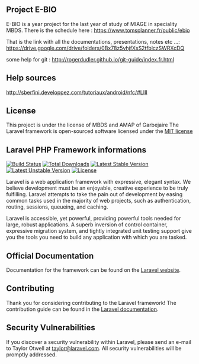 ## Project E-BIO

E-BIO is a year project for the last year of study of MIAGE in speciality MBDS. 
There is the schedule here : https://www.tomsplanner.fr/public/ebio

That is the link with all the documentations, presentations, notes etc ...: https://drive.google.com/drive/folders/0Bx78z5vhjfXsS2tfblczSWRXcDQ

some help for git : http://rogerdudler.github.io/git-guide/index.fr.html

## Help sources

http://sberfini.developpez.com/tutoriaux/android/nfc/#LIII

## License

This project is under the license of MBDS and AMAP of Garbejaire
The Laravel framework is open-sourced software licensed under the [MIT license](http://opensource.org/licenses/MIT)

## Laravel PHP Framework  informations

[![Build Status](https://travis-ci.org/laravel/framework.svg)](https://travis-ci.org/laravel/framework)
[![Total Downloads](https://poser.pugx.org/laravel/framework/d/total.svg)](https://packagist.org/packages/laravel/framework)
[![Latest Stable Version](https://poser.pugx.org/laravel/framework/v/stable.svg)](https://packagist.org/packages/laravel/framework)
[![Latest Unstable Version](https://poser.pugx.org/laravel/framework/v/unstable.svg)](https://packagist.org/packages/laravel/framework)
[![License](https://poser.pugx.org/laravel/framework/license.svg)](https://packagist.org/packages/laravel/framework)

Laravel is a web application framework with expressive, elegant syntax. We believe development must be an enjoyable, creative experience to be truly fulfilling. Laravel attempts to take the pain out of development by easing common tasks used in the majority of web projects, such as authentication, routing, sessions, queueing, and caching.

Laravel is accessible, yet powerful, providing powerful tools needed for large, robust applications. A superb inversion of control container, expressive migration system, and tightly integrated unit testing support give you the tools you need to build any application with which you are tasked.

## Official Documentation

Documentation for the framework can be found on the [Laravel website](http://laravel.com/docs).

## Contributing

Thank you for considering contributing to the Laravel framework! The contribution guide can be found in the [Laravel documentation](http://laravel.com/docs/contributions).

## Security Vulnerabilities

If you discover a security vulnerability within Laravel, please send an e-mail to Taylor Otwell at taylor@laravel.com. All security vulnerabilities will be promptly addressed.
